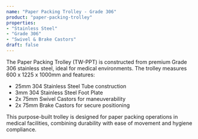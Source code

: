```yaml
---
name: "Paper Packing Trolley - Grade 306"
product: "paper-packing-trolley"
properties:
- "Stainless Steel"
- "Grade 306"
- "Swivel & Brake Castors"
draft: false
---
```


The Paper Packing Trolley (TW-PPT) is constructed from premium Grade 306 stainless steel, ideal for medical environments. The trolley measures 600 x 1225 x 1000mm and features:

- 25mm 304 Stainless Steel Tube construction
- 3mm 304 Stainless Steel Foot Plate
- 2x 75mm Swivel Castors for maneuverability
- 2x 75mm Brake Castors for secure positioning

This purpose-built trolley is designed for paper packing operations in medical facilities, combining durability with ease of movement and hygiene compliance.
